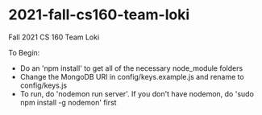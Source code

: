 # 2021-fall-cs160-team-loki
Fall 2021 CS 160 Team Loki


To Begin:
- Do an 'npm install' to get all of the necessary node_module folders
- Change the MongoDB URI in config/keys.example.js and rename to config/keys.js
- To run, do 'nodemon run server'. If you don't have nodemon, do 'sudo npm install -g nodemon' first